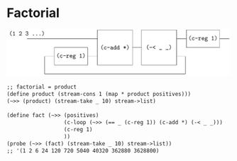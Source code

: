 # Factorial

![image-20231220064158437](figures/image-20231220064158437.png)

```
;; factorial = product
(define product (stream-cons 1 (map * product positives)))
(~>> (product) (stream-take _ 10) stream->list)

(define fact (~>> (positives)
                  (c-loop (~>> (== _ (c-reg 1)) (c-add *) (-< _ _)))
                  (c-reg 1)
                  ))
(probe (~>> (fact) (stream-take _ 10) stream->list))
;; '(1 2 6 24 120 720 5040 40320 362880 3628800)
```

